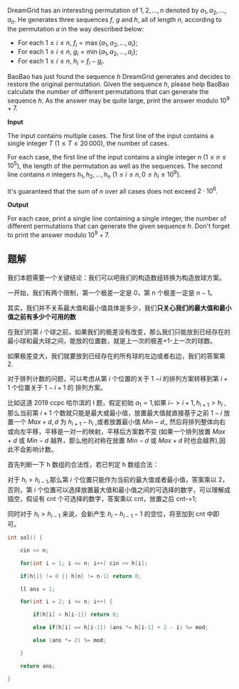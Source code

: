 DreamGrid has an interesting permutation of $1, 2, \dots, n$ denoted by $a_1, a_2, \dots, a_n$. He generates three sequences $f$, $g$ and $h$, all of length $n$, according to the permutation $a$ in the way described below:

-   For each $1 \le i \le n$, $f_i = \max\{a_1, a_2, \dots, a_i \}$;
-   For each $1 \le i \le n$, $g_i = \min\{a_1, a_2, \dots, a_i \}$;
-   For each $1 \le i \le n$, $h_i = f_i - g_i$.

BaoBao has just found the sequence $h$ DreamGrid generates and decides to restore the original permutation. Given the sequence $h$, please help BaoBao calculate the number of different permutations that can generate the sequence $h$. As the answer may be quite large, print the answer modulo $10^9+7$.

**Input**

The input contains multiple cases. The first line of the input contains a single integer $T$ ($1\leq T\leq 20\,000$), the number of cases.

For each case, the first line of the input contains a single integer $n$ ($1 \le n \le 10^5$), the length of the permutation as well as the sequences. The second line contains $n$ integers $h_1, h_2, \dots, h_n$ ($1 \le i \le n, 0 \le h_i \le 10^9$).

It's guaranteed that the sum of $n$ over all cases does not exceed $2\cdot 10^6$.

**Output**

For each case, print a single line containing a single integer, the number of different permutations that can generate the given sequence $h$. Don't forget to print the answer modulo $10^9+7$.

## 题解
我们本题需要一个关键结论：我们可以吧我们的构造数组转换为构造放球方案。

一开始，我们有两个限制，第一个极差一定是 0，第 n 个极差一定是 $n-1$。

其实，我们并不关系最大值和最小值具体是多少，我们**只关心我们的最大值和最小值之前有多少个可用的数**

在我们的第 $i$ 个球之前，如果我们的极差没有改变，那么我们只能放到已经存在的最小球和最大球之间，能放的位置数，就是上一次的极差+1-上一次的球数。

如果极差变大，我们就要放到已经存在的所有球的左边或者右边，我们的答案乘 2.

对于排列计数的问题，可以考虑从第 $i$ 个位置的关于 1 $-i$ 的排列方案转移到第 $i+1$ 个位置关于 $1-i+1$ 的
排列方案。

比如这道 2019 ccpc 哈尔滨的 I 题，假定初始 $a_1=1$,如果 $i->i+1,h_{i+1}>h_i$ ,那么当前第 $i+1$ 个数就只能是最大或最小值，放置最大值就直接基于之前 $1-i$ 放置一个 $Max+d,d$ 为 $h_{i+1}-h_i$ ,或者放置最小值 $Min-d$,, 然后将排列整体向右或向左平移，平移是一对一的映射，平移后方案数不变 (如果一个排列放置 $Max+d$ 或 $Min-d$ 越界，那么他的对称在放置 $Min-d$ 或 $Max+d$ 时也会越界),因此不会影响计数。

首先判断一下 h 数组的合法性，若已判定 h 数组合法：

对于 $h_i>h_{i-1}$,那么第 $i$ 个位置只能作为当前的最大值或者最小值，答案乘以 2，否则，第 $i$ 个位置可以选择放置最大值和最小值之间的可选择的数字，可以理解成插空，假设有 cnt 个可选择的数字，答案乘以 cnt，放置之后 cnt-=1;

同时对于 $h_i>h_{i-1}$ 来说，会新产生 $h_i-h_{i-1}-1$ 的空位，将至加到 cnt 中即可。

```cpp
int sol() {

    cin >> n;

    for(int i = 1; i <= n; i++) cin >> h[i];

    if(h[1] != 0 || h[n] != n-1) return 0;

    ll ans = 1;

    for(int i = 2; i <= n; i++) {

        if(h[i] < h[i-1]) return 0;

        else if(h[i] == h[i-1]) (ans *= h[i-1] + 2 - i) %= mod;

        else (ans *= 2) %= mod;

    }

    return ans;

}
```